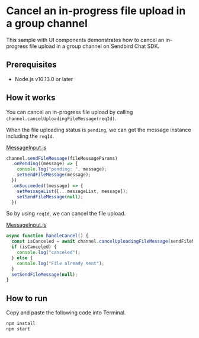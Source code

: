 # Cancel an in-progress file upload in a group channel

This sample with UI components demonstrates how to cancel an in-progress file upload in a group channel on Sendbird Chat SDK.

## Prerequisites

+ Node.js v10.13.0 or later

## How it works

You can cancel an in-progress file upload by calling `channel.cancelUploadingFileMessage(reqId)`.

When the file uploading status is `pending`, we can get the message instance including the `reqId`.

[MessageInput.js](./src/components/MessageInput.js#L30-L38)
```javascript
channel.sendFileMessage(fileMessageParams)
  .onPending((message) => {
    console.log("pending: ", message);
    setSendFileMessage(message);
  })
  .onSucceeded((message) => {
    setMessageList([...messageList, message]);
    setSendFileMessage(null);
  })  
```

So by using `reqId`, we can cancel the file upload.

[MessageInput.js](./src/components/MessageInput.js#L9-L17)
```javascript
async function handleCancel() {
  const isCanceled = await channel.cancelUploadingFileMessage(sendFileMessage.reqId)
  if (isCanceled) {
    console.log("canceled");
  } else {
    console.log("File already sent");
  }
  setSendFileMessage(null);
}
```

## How to run

Copy and paste the following code into Terminal.

``` bash
npm install
npm start
```
